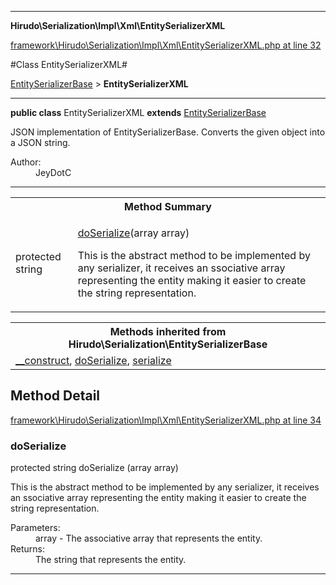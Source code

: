 

- - -

**Hirudo\Serialization\Impl\Xml\EntitySerializerXML**


<a href="https://github.com/JeyDotC/Hirudo/blob/master/framework/Hirudo/Serialization/Impl/Xml/EntitySerializerXML.php#L32" target='_blank'>framework\Hirudo\Serialization\Impl\Xml\EntitySerializerXML.php at line 32</a>

#Class EntitySerializerXML#

<a href="https://github.com/JeyDotC/Hirudo-docs/blob/master/Hirudo/Serialization/EntitySerializerBase.md">EntitySerializerBase</a>
 &gt; **EntitySerializerXML**




- - -

<p><strong>public  class</strong> <span>EntitySerializerXML</span>
<strong>extends</strong> <a href="https://github.com/JeyDotC/Hirudo-docs/blob/master/Hirudo/Serialization/EntitySerializerBase.md">EntitySerializerBase</a>

</p>

<div class="comment" id="overview_description"><p>JSON implementation of EntitySerializerBase. Converts the given object
into a JSON string.</p></div>

<dl>
<dt>Author:</dt>
<dd>JeyDotC</dd>
</dl>


<hr />

<table id="summary_method">
<tr><th colspan="2">Method Summary</th></tr>
<tr>
<td><span class='k'>protected </span> <span class='nx'>string</span></td>
<td class="description"><p class="name"><a href="#doserialize">doSerialize</a>(array array)</p><p class="description">This is the abstract method to be implemented by any serializer, it receives
an ssociative array representing the entity making it easier to create the
string representation.</p></td>
</tr>
</table>

<table class="inherit">
<tr><th colspan="2">Methods inherited from Hirudo\Serialization\EntitySerializerBase</th></tr>
<tr><td><a href="https://github.com/JeyDotC/Hirudo-docs/blob/master/Hirudo/Serialization/EntitySerializerBase.md#__construct">__construct</a>, <a href="https://github.com/JeyDotC/Hirudo-docs/blob/master/Hirudo/Serialization/EntitySerializerBase.md#doserialize">doSerialize</a>, <a href="https://github.com/JeyDotC/Hirudo-docs/blob/master/Hirudo/Serialization/EntitySerializerBase.md#serialize">serialize</a></td></tr></table>

<h2 id="detail_method">Method Detail</h2>

<a href="https://github.com/JeyDotC/Hirudo/blob/master/framework/Hirudo/Serialization/Impl/Xml/EntitySerializerXML.php#L34" target='_blank'>framework\Hirudo\Serialization\Impl\Xml\EntitySerializerXML.php at line 34</a>

<h3 id="doSerialize()">doSerialize</h3>
<span class='k'>protected </span> <span class='nx'>string</span> <span class='nf'>doSerialize</span> (array array)

<div class="details">
<p>This is the abstract method to be implemented by any serializer, it receives
an ssociative array representing the entity making it easier to create the
string representation.</p><dl>
<dt>Parameters:</dt>
<dd>array - The associative array that represents the entity.</dd>
<dt>Returns:</dt>
<dd>The string that represents the entity.</dd>
</dl>

</div>

- - -

